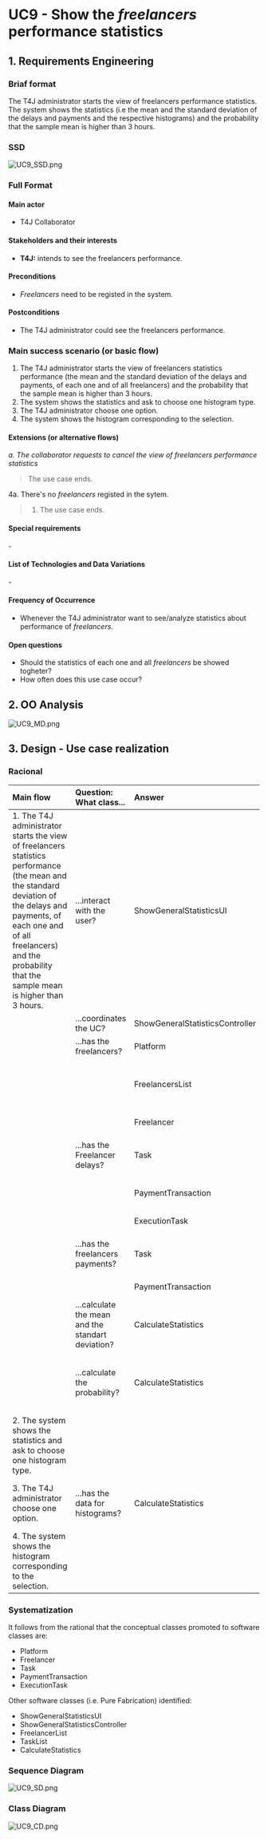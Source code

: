# UC9 - Show the _freelancers_ performance statistics

## 1. Requirements Engineering

### Briaf format

The T4J administrator starts the view of freelancers performance statistics. The system shows the statistics (i.e the mean and the standard deviation of the delays and payments and the respective histograms) and the probability that the sample mean is higher than 3 hours.


### SSD
![UC9_SSD.png](UC9_SSD.png)


### Full Format

#### Main actor

* T4J Collaborator

#### Stakeholders and their interests

* **T4J:** intends to see the freelancers performance.


#### Preconditions

* _Freelancers_ need to be registed in the system.

#### Postconditions

* The T4J administrator could see the freelancers performance.

### Main success scenario (or basic flow)

1. The T4J administrator starts the view of freelancers statistics performance (the mean and the standard deviation of the delays and payments, of each one and of all freelancers) and the probability that the sample mean is higher than 3 hours.
2. The system shows the statistics and ask to choose one histogram type.
3. The T4J administrator choose one option.
4. The system shows the histogram corresponding to the selection.

#### Extensions (or alternative flows)

*a. The collaborator requests to cancel the view of freelancers performance statistics*

> The use case ends.

4a. There's no _freelancers_ registed in the sytem.

>	1. The use case ends.



#### Special requirements
\-


#### List of Technologies and Data Variations
\-


#### Frequency of Occurrence

* Whenever the T4J administrator want to see/analyze statistics about performance of _freelancers_.

#### Open questions

* Should the statistics of each one and all _freelancers_ be showed togheter?
* How often does this use case occur?


## 2. OO Analysis

![UC9_MD.png](UC9_MD.png)


## 3. Design - Use case realization

### Racional

| Main flow | Question: What class... | Answer | Justification  |
|:--------------  |:---------------------- |:----------|:---------------------------- |
| 1. The T4J administrator starts the view of freelancers statistics performance (the mean and the standard deviation of the delays and payments, of each one and of all freelancers) and the probability that the sample mean is higher than 3 hours.|	...interact with the user? | ShowGeneralStatisticsUI |  Pure Fabrication: it is not justified assign this responsibility to any existing class in the Domain Model. |
|	 |	...coordinates the UC?	| ShowGeneralStatisticsController | Controller |
||...has the freelancers?| Platform | IE: have the FreelancersList |
|||FreelancersList| By HC/LC delegates this responsability to Freelancersist.|
|||Freelancer| Has your own data |
||...has the Freelancer delays? | Task | IE: has associated a payment transaction |
||| PaymentTransaction | IE: has associated an execution task |
||| ExecutionTask | IE: has the dalays data |
|| ...has the freelancers payments?  |Task | IE: has associated a payment transaction |
||| PaymentTransaction | IE: has the payments data |
||...calculate the mean and the standart deviation?| CalculateStatistics | HC/LC: has associated the Freelancers and calculate your statistics |
||...calculate the probability? | CalculateStatistics | HC/LC: has associated the Freelancers and calculate your probability |
| 2. The system shows the statistics and ask to choose one histogram type.| | | |
| 3. The T4J administrator choose one option.| ...has the data for histograms? | CalculateStatistics | HC/LC: has associated the Freelancers and calculate your statistics |
| 4. The system shows the histogram corresponding to the selection.|||| 	


### Systematization ##

It follows from the rational that the conceptual classes promoted to software classes are:

 * Platform
 * Freelancer
 * Task
 * PaymentTransaction
 * ExecutionTask


Other software classes (i.e. Pure Fabrication) identified:  

 * ShowGeneralStatisticsUI
 * ShowGeneralStatisticsController
 * FreelancerList
 * TaskList
 * CalculateStatistics


###	Sequence Diagram

![UC9_SD.png](UC9_SD.png)


###	Class Diagram

![UC9_CD.png](UC9_CD.png)

